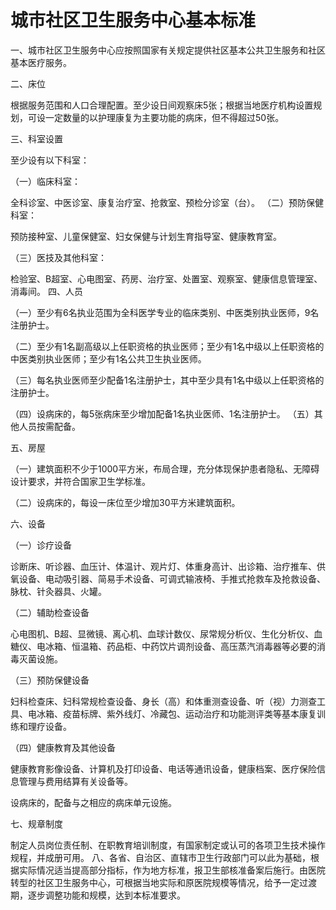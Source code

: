 # 城市社区卫生服务中心基本标准

一、城市社区卫生服务中心应按照国家有关规定提供社区基本公共卫生服务和社区基本医疗服务。

二、床位

根据服务范围和人口合理配置。至少设日间观察床5张；根据当地医疗机构设置规划，可设一定数量的以护理康复为主要功能的病床，但不得超过50张。

三、科室设置

至少设有以下科室：

（一）临床科室：

全科诊室、中医诊室、康复治疗室、抢救室、预检分诊室（台）。
（二）预防保健科室：

预防接种室、儿童保健室、妇女保健与计划生育指导室、健康教育室。

（三）医技及其他科室：

检验室、B超室、心电图室、药房、治疗室、处置室、观察室、健康信息管理室、消毒间。
四、人员

（一）至少有6名执业范围为全科医学专业的临床类别、中医类别执业医师，9名注册护士。

（二）至少有1名副高级以上任职资格的执业医师；至少有1名中级以上任职资格的中医类别执业医师；至少有1名公共卫生执业医师。

（三）每名执业医师至少配备1名注册护士，其中至少具有1名中级以上任职资格的注册护士。

（四）设病床的，每5张病床至少增加配备1名执业医师、1名注册护士。
（五）其他人员按需配备。

五、房屋

（一）建筑面积不少于1000平方米，布局合理，充分体现保护患者隐私、无障碍设计要求，并符合国家卫生学标准。

（二）设病床的，每设一床位至少增加30平方米建筑面积。

六、设备

（一）诊疗设备

诊断床、听诊器、血压计、体温计、观片灯、体重身高计、出诊箱、治疗推车、供氧设备、电动吸引器、简易手术设备、可调式输液椅、手推式抢救车及抢救设备、脉枕、针灸器具、火罐。

（二）辅助检查设备

心电图机、B超、显微镜、离心机、血球计数仪、尿常规分析仪、生化分析仪、血糖仪、电冰箱、恒温箱、药品柜、中药饮片调剂设备、高压蒸汽消毒器等必要的消毒灭菌设施。

（三）预防保健设备

妇科检查床、妇科常规检查设备、身长（高）和体重测查设备、听（视）力测查工具、电冰箱、疫苗标牌、紫外线灯、冷藏包、运动治疗和功能测评类等基本康复训练和理疗设备。

（四）健康教育及其他设备

健康教育影像设备、计算机及打印设备、电话等通讯设备，健康档案、医疗保险信息管理与费用结算有关设备等。

设病床的，配备与之相应的病床单元设施。

七、规章制度

制定人员岗位责任制、在职教育培训制度，有国家制定或认可的各项卫生技术操作规程，并成册可用。
八、各省、自治区、直辖市卫生行政部门可以此为基础，根据实际情况适当提高部分指标，作为地方标准，报卫生部核准备案后施行。由医院转型的社区卫生服务中心，可根据当地实际和原医院规模等情况，给予一定过渡期，逐步调整功能和规模，达到本标准要求。